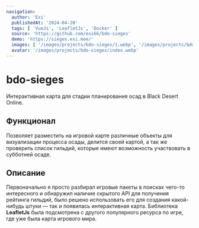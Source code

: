 ```yaml
---
navigation:
  author: 'Exi'
  publishedAt: '2024-04-20'
  tags: [ 'VueJs', 'LeafletJs', 'Docker' ]
  source: 'https://github.com/exi66/bdo-sieges'
  demo: 'https://sieges.exi.moe/'
  images: [ '/images/projects/bdo-sieges/1.webp', '/images/projects/bdo-sieges/2.webp' ]
  avatar: '/images/projects/bdo-sieges/index.webp'
---
```


# bdo-sieges

Интерактивная карта для стадии планирования осад в Black Desert Online.

## Функционал

Позволяет разместить на игровой карте различные объекты для визуализации процесса осады, делится своей картой, а так же
проверить список
гильдий, которые имеют возможность участвовать в субботней осаде.

## Описание

Первоначально я просто разбирал игровые пакеты в поисках чего-то интересного и обнаружил наличие скрытого API для
получения рейтинга гильдий, было решено использовать его для создания какой-нибудь штуки — так и появилась интерактивная
карта. Библиотека **LeafletJs** была подсмотрена с другого популярного ресурса по игре, где уже была карта игрового
мира.